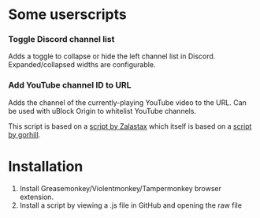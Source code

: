 # Some userscripts

### Toggle Discord channel list
Adds a toggle to collapse or hide the left channel list in Discord. Expanded/collapsed widths are configurable.

### Add YouTube channel ID to URL
Adds the channel of the currently-playing YouTube video to the URL. Can be used with uBlock Origin to whitelist YouTube channels.

This script is based on a [script by Zalastax](https://greasyfork.org/en/scripts/22308-youtube-whitelist-channels-in-ublock-origin) which itself is based on a [script by gorhill](https://greasyfork.org/en/scripts/13226-youtube-whitelist-channels-in-ublock-origin).

# Installation
1. Install Greasemonkey/Violentmonkey/Tampermonkey browser extension.
2. Install a script by viewing a .js file in GitHub and opening the raw file
